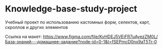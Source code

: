# Knowledge-base-study-project

Учебный проект по использованию кастомных форм, селектов, карт, скроллов и других элементов

Ссылка на макет: https://www.figma.com/file/KvHDEJ5VEjFR7uAyezZM0L/База-знаний---домашнее-задание?node-id=0-1&t=fSEPmcD0nx9aT5Tr-0
